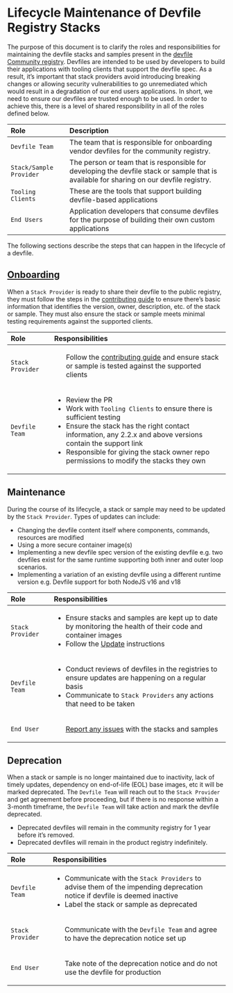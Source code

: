 # Lifecycle Maintenance of Devfile Registry Stacks

The purpose of this document is to clarify the roles and responsibilities for maintaining the devfile stacks and samples present in the [devfile Community registry](https://github.com/devfile/registry).
Devfiles are intended to be used by developers to build their applications with tooling clients that support the devfile spec. As a result, it’s important that stack providers avoid introducing breaking changes or allowing security vulnerabilities to go unremediated which would result in a degradation of our end users applications.  In short, we need to ensure our devfiles are trusted enough to be used. In order to achieve this, there is a level of shared responsibility in all of the roles defined below.


| Role                    | Description                                                                                                                             |
|:------------------------|:----------------------------------------------------------------------------------------------------------------------------------------|
| `Devfile Team`          | The team that is responsible for onboarding vendor devfiles for the community registry.                              |
| `Stack/Sample Provider` | The person or team that is responsible for developing the devfile stack or sample that is available for sharing on our devfile registry. |
| `Tooling Clients`       | These are the tools that support building devfile-based applications                                                                    |
| `End Users`             | Application developers that consume devfiles for the purpose of building their own custom applications                                  |

The following sections describe the steps that can happen in the lifecycle of a devfile.

## [Onboarding](CONTRIBUTING.md)
When a `Stack Provider` is ready to share their devfile to the public registry, they must follow the steps in the [contributing guide](CONTRIBUTING.md) to ensure there’s basic information that identifies the version, owner, description, etc. of the stack or sample. They must also ensure the stack or sample meets minimal testing requirements against the supported clients.

| Role             | Responsibilities                                                                                                                                                                                                                                                                                                           |
|:-----------------|:---------------------------------------------------------------------------------------------------------------------------------------------------------------------------------------------------------------------------------------------------------------------------------------------------------------------------|
| `Stack Provider` | <ul>Follow the [contributing guide](CONTRIBUTING.md) and ensure stack or sample is tested against the supported clients </ul>                                                                                                                                                                                                        |
| `Devfile Team`   | <ul><li>Review the PR</li><li>Work with `Tooling Clients` to ensure there is sufficient testing</li><li>Ensure the stack has the right contact information, any 2.2.x and above versions contain the support link</li><li>Responsible for giving the stack owner repo permissions to modify the stacks they own</li></ul> |


## Maintenance
During the course of its lifecycle, a stack or sample may need to be updated by the `Stack Provider`.  Types of updates can include:

* Changing the devfile content itself where components, commands, resources are modified
* Using a more secure container image(s)
* Implementing a new devfile spec version of the existing devfile e.g. two devfiles exist for the same runtime supporting both inner and outer loop scenarios.
* Implementing a variation of an existing devfile using a different runtime version e.g. Devfile support for both  NodeJS v16 and v18


| Role             | Responsibilities                                                                                                                                                                                                                              |
|:-----------------|:----------------------------------------------------------------------------------------------------------------------------------------------------------------------------------------------------------------------------------------------|
| `Stack Provider` | <ul><li>Ensure stacks and samples are kept up to date by monitoring the health of their code and container images</li><li>Follow the [Update](https://github.com/devfile/registry/blob/main/CONTRIBUTING.md#updating) instructions </li></ul> |
| `Devfile Team`   | <ul><li>Conduct reviews of devfiles in the registries to ensure updates are happening on a regular basis</li><li>Communicate to `Stack Providers` any actions that need to be taken</li></ul>                                                 |
| `End User`       | <ul>[Report any issues](https://github.com/devfile/registry#reporting-any-issue) with the stacks and samples</ul>                                                                                                                             |


## Deprecation

When a stack or sample is no longer maintained due to inactivity, lack of timely updates, dependency on end-of-life (EOL) base images, etc it will be marked deprecated. The `Devfile Team` will reach out to the `Stack Provider` and get agreement before proceeding, but if there is no response within a 3-month timeframe, the  `Devfile Team` will take action and mark the devfile deprecated.

* Deprecated devfiles will remain in the community registry for 1 year before it’s removed.
* Deprecated devfiles will remain in the product registry indefinitely.


| Role              | Responsibilities                                                                                                                                                                            |
|:------------------|:--------------------------------------------------------------------------------------------------------------------------------------------------------------------------------------------|
| `Devfile Team`    | <ul><li>Communicate with the `Stack Providers` to advise them of the impending deprecation notice if devfile is deemed inactive </li> <li>Label the stack or sample as deprecated</li></ul> |
| `Stack Provider`  | <ul>Communicate with the `Devfile Team` and agree to have the deprecation notice set up</ul>                                                                                                  |
| `End User`| <ul>Take note of the deprecation notice and do not use the devfile for production</ul>                                                                                                                                                                                   |


